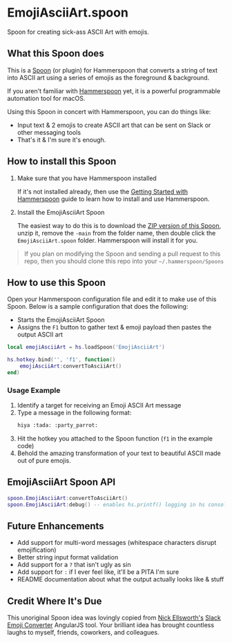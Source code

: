 # EmojiAsciiArt.spoon
Spoon for creating sick-ass ASCII Art with emojis.


## What this Spoon does

This is a [Spoon](https://www.hammerspoon.org/Spoons/) (or plugin) for Hammerspoon that converts a string of text into ASCII art using a series of emojis as the foreground & background.

If you aren't familiar with  [Hammerspoon](https://www.hammerspoon.org/) yet, it is a powerful programmable automation tool for macOS.

Using this Spoon in concert with Hammerspoon, you can do things like:
- Input text & 2 emojis to create ASCII art that can be sent on Slack or other messaging tools
- That's it & I'm sure it's enough.

## How to install this Spoon

1. Make sure that you have Hammerspoon installed

   If it's not installed already, then use the [Getting Started with Hammerspoon](https://www.hammerspoon.org/go/) guide to learn how to install and use Hammerspoon.

2. Install the EmojiAsciiArt Spoon

   The easiest way to do this is to download the [ZIP version of this Spoon](https://github.com/luke-brooks/EmojiAsciiArt.spoon/archive/main.zip), unzip it, remove the `-main` from the folder name, then double click the `EmojiAsciiArt.spoon` folder. Hammerspoon will install it for you.

> If you plan on modifying the Spoon and sending a pull request to this repo, then you should clone this repo into your `~/.hammerspoon/Spoons`

## How to use this Spoon

Open your Hammerspoon configuration file and edit it to make use of this Spoon. Below is a sample configuration that does the following:

- Starts the EmojiAsciiArt Spoon
- Assigns the `F1` button to gather text & emoji payload then pastes the output ASCII art

``` lua
local emojiAsciiArt = hs.loadSpoon('EmojiAsciiArt')

hs.hotkey.bind('', 'f1', function()
    emojiAsciiArt:convertToAsciiArt()
end)
```

### Usage Example

1. Identify a target for receiving an Emoji ASCII Art message
2. Type a message in the following format:
    ```bash
    hiya :tada: :party_parrot:
    ```
3. Hit the hotkey you attached to the Spoon function (`f1` in the example code)
4. Behold the amazing transformation of your text to beautiful ASCII made out of pure emojis.

## EmojiAsciiArt Spoon API

``` lua
spoon.EmojiAsciiArt:convertToAsciiArt()
spoon.EmojiAsciiArt:debug() -- enables hs.printf() logging in hs console
```

## Future Enhancements

- Add support for multi-word messages (whitespace characters disrupt emojification)
- Better string input format validation
- Add support for a `?` that isn't ugly as sin
- Add support for `:` if I ever feel like, it'll be a PITA I'm sure
- README documentation about what the output actually looks like & stuff

## Credit Where It's Due

This unoriginal Spoon idea was lovingly copied from [Nick Ellsworth's](https://nickmakes.website/) [Slack Emoji Converter](https://nickmakes.website/slack-emoji-converter/) AngularJS tool. Your brilliant idea has brought countless laughs to myself, friends, coworkers, and colleagues.
